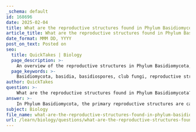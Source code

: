 ```yaml
---
_schema: default
id: 168696
date: 2025-02-04
title: What are the reproductive structures found in Phylum Basidiomycota?
article_title: What are the reproductive structures found in Phylum Basidiomycota?
date_format: MMM DD, YYYY
post_on_text: Posted on
seo:
  title: QuickTakes | Biology
  page_description: >-
    An overview of the reproductive structures in Phylum Basidiomycota, including basidia, basidiospores, and fruiting bodies, as well as their role in the life cycle of fungi like mushrooms.
  page_keywords: >-
    Basidiomycota, basidia, basidiospores, club fungi, reproductive structures, mushrooms, puffballs, shelf fungi, fruiting bodies, hyphae, sexual reproduction, fungal reproduction
author: QuickTakes
question: >-
    What are the reproductive structures found in Phylum Basidiomycota?
answer: >-
    In Phylum Basidiomycota, the primary reproductive structures are called basidia, which are club-shaped structures where basidiospores are produced. This phylum is commonly referred to as club fungi and includes well-known fungi such as mushrooms, puffballs, and shelf fungi.\n\n### Key Features of Reproductive Structures in Basidiomycota:\n\n1. **Basidia**: \n   - These are the specialized cells where meiosis occurs, leading to the formation of basidiospores. \n   - Basidia are typically found on the gills or pores of mushrooms and other fruiting bodies.\n\n2. **Basidiospores**: \n   - The spores produced by basidia are haploid and are responsible for the dispersal of the fungus. \n   - Once released, these spores can germinate to form new hyphae, continuing the life cycle of the fungus.\n\n3. **Fruiting Bodies**: \n   - The visible part of the fungus, such as the cap and stem of a mushroom, is the fruiting body, which serves as the reproductive structure that houses the basidia.\n   - The fruiting body is often formed in response to environmental conditions conducive to reproduction.\n\n4. **Hyphal Structure**: \n   - Basidiomycota have septate hyphae, which are divided by cross walls, allowing for compartmentalization within the fungal structure.\n\n### Example:\nA common example of a Basidiomycota is the common mushroom (Agaricus bisporus), where the fruiting body is the reproductive structure that produces basidiospores.\n\nIn summary, the reproductive structures in Phylum Basidiomycota are primarily the basidia, which produce basidiospores through sexual reproduction, distinguishing them from other fungal phyla that may produce asexual spores.
subject: Biology
file_name: what-are-the-reproductive-structures-found-in-phylum-basidiomycota.md
url: /learn/biology/questions/what-are-the-reproductive-structures-found-in-phylum-basidiomycota
---
```


&nbsp;
